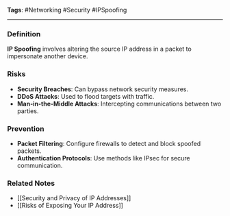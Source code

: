 **Tags**: #Networking #Security #IPSpoofing

---

### Definition

**IP Spoofing** involves altering the source IP address in a packet to impersonate another device.

### Risks

- **Security Breaches**: Can bypass network security measures.
- **DDoS Attacks**: Used to flood targets with traffic.
- **Man-in-the-Middle Attacks**: Intercepting communications between two parties.

### Prevention

- **Packet Filtering**: Configure firewalls to detect and block spoofed packets.
- **Authentication Protocols**: Use methods like IPsec for secure communication.

### Related Notes

- [[Security and Privacy of IP Addresses]]
- [[Risks of Exposing Your IP Address]]